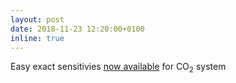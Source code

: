 ```yaml
---
layout: post
date: 2018-11-23 12:20:00+0100
inline: true
---
```


Easy exact sensitivies [now available](blog/2018/sensitivity) for CO<sub>2</sub> system

